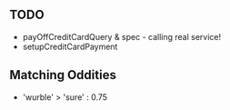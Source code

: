 ## TODO
* payOffCreditCardQuery & spec - calling real service!
* setupCreditCardPayment

## Matching Oddities
* 'wurble' > 'sure' : 0.75
